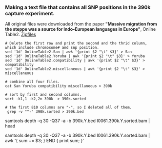 ### Making a text file that contains all SNP positions in the 390k capture experiment.

All original files were downloaded from the paper **"Massive migration from the steppe was a source for Indo-European languages in Europe"**,  Online Table2. [Zipfiles](https://www.nature.com/articles/nature14317)


```
# Delete the first row and print the second and the thrid column, which include chromosome# and snp position.
sed '1d' OnlineTable2.San | awk '{print $2 "\t" $3}' > San
sed '1d' OnlineTable2.Yoruba | awk '{print $2 "\t" $3}' > Yoruba
sed '1d' OnlineTable2.compatibility | awk '{print $2 "\t" $3}' > compatibility
sed '1d' OnlineTable2.miscellaneous | awk '{print $2 "\t" $3}' > miscellaneous

# combine all four files.
cat San Yoruba compatibility miscellaneous > 390k

# sort by first and second columns.
sort -k1,1 -k2,2n 390k  > 390k.sorted

# the first 810 columns are "-", so I deleted all of them.
 grep -v "^-" 390k.sorted > 390k.bed

```




samtools depth -q 30 -Q37 -a -b 390k.Y.bed I0061.390k.Y.sorted.bam | head



samtools depth -q 30 -Q37 -a -b 390k.Y.bed I0061.390k.Y.sorted.bam | awk '{ sum += $3; } END { print sum; }'
